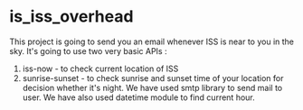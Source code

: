 # is_iss_overhead
This project is going to send you an email whenever ISS is near to you in the sky. 
It's going to use two very basic APIs :
  1. iss-now - to check current location of ISS
  2. sunrise-sunset - to check sunrise and sunset time of your location for decision whether it's night. 
We have used smtp library to send mail to user. 
We have also used datetime module to find current hour. 
